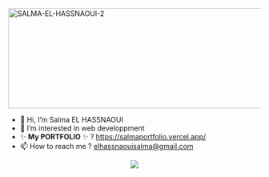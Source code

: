   <img src="https://i.ibb.co/8zY5hHy/SALMA-EL-HASSNAOUI-2.png" alt="SALMA-EL-HASSNAOUI-2" border="0" style="width:1200px;height:200px;">

- 👋 Hi, I’m Salma EL HASSNAOUI
- 👀 I’m interested in web developpment
- ✨ **My PORTFOLIO** ✨ ? https://salmaportfolio.vercel.app/
- 📫 How to reach me ? elhassnaouisalma@gmail.com

<p align="center">
  <a href="https://skillicons.dev">
    <img src="https://skillicons.dev/icons?i=html,css,js,react,spring,mysql,java,c,git,github" />
  </a>
</p>
<!---
Salma1620/Salma1620 is a ✨ special ✨ repository because its `README.md` (this file) appears on your GitHub profile.
You can click the Preview link to take a look at your changes.
--->
